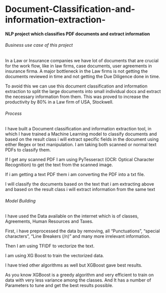 # Document-Classification-and-information-extraction-
#### NLP project which classifies PDF documents and extract information 

 ###### Business use case of this project
 
In a Law or Insurance companies we have lot of documents that are crucial for the work flow, like in law firms, case documents, user agreements in insurance firma. A major bottleneck in the Law firms is not getting the documents reviewed in time and not getting the Due Diligence done in time.

  To avoid this we can use this document classification and information extraction to split the large documents into small individual docs and extract the necessary information from them. This was proved to increase the productivity by 80% in a Law firm of USA, Stockwell.
  
 ###### Process
 I have built a Document classification and information extraction tool, in which I have trained a Machine Learning model to classify documents and based on the result class i will extract specific fields in the document using either Regex or text manipulation.
 I am taking both scanned or normal text PDFs to classify them.
 
 If I get any scanned PDF I am using PyTesseract (OCR: Optical Character Recognition) to get the text from the scanned image.
 
 If i am getting a text PDF them i am converting the PDF into a txt file.
 
 I will classify the documents based on the text that i am extracting above and based on the result class i will extract information from the same text
 
###### Model Building
I have used the Data available on the internet which is of classes, Agreements, Human Resources and Taxes.

First, i have preprocessed the data by removing, all “Punctuations”, “special characters”, “Line Breakers (/n)” and many more irrelevant information.

Then I am using TFIDF to vectorize the text.

I am using XG Boost to train the vectorized data.

I have tried other algorithms as well but XGBoost gave best results.

As you know XGBoost is a greedy algorithm and very efficient to train on data with very less variance among the classes. And It has a number of Parameters to tune and get the best results possible.

